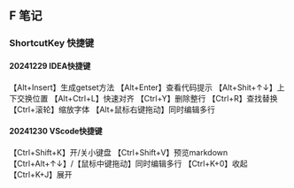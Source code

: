 ## F 笔记
### ShortcutKey 快捷键
#### 20241229 IDEA快捷键 
【Alt+Insert】生成getset方法
【Alt+Enter】查看代码提示
【Alt+Shit+↑↓】上下交换位置
【Alt+Ctrl+L】快速对齐
【Ctrl+Y】删除整行
【Ctrl+R】查找替换
【Ctrl+滚轮】缩放字体
【Alt+鼠标右键拖动】同时编辑多行
#### 20241230 VScode快捷键
【Ctrl+Shift+K】开/关小键盘
【Ctrl+Shift+V】预览markdown
【Ctrl+Alt+↑↓】/【鼠标中键拖动】同时编辑多行
【Ctrl+K+0】收起
【Ctrl+K+J】展开